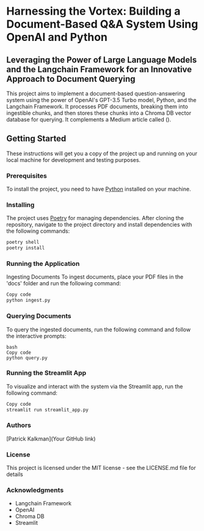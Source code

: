 # Harnessing the Vortex: Building a Document-Based Q&A System Using OpenAI and Python

## Leveraging the Power of Large Language Models and the Langchain Framework for an Innovative Approach to Document Querying

This project aims to implement a document-based question-answering system using the power of OpenAI's GPT-3.5 Turbo model, Python, and the Langchain Framework. It processes PDF documents, breaking them into ingestible chunks, and then stores these chunks into a Chroma DB vector database for querying. It complements a Medium article called ().

## Getting Started

These instructions will get you a copy of the project up and running on your local machine for development and testing purposes.

### Prerequisites

To install the project, you need to have [Python](https://www.python.org/downloads/) installed on your machine.

### Installing

The project uses [Poetry](https://python-poetry.org/) for managing dependencies. After cloning the repository, navigate to the project directory and install dependencies with the following commands:

```bash
poetry shell
poetry install
```

### Running the Application
Ingesting Documents
To ingest documents, place your PDF files in the 'docs' folder and run the following command:

```bash
Copy code
python ingest.py
```

### Querying Documents
To query the ingested documents, run the following command and follow the interactive prompts:

```
bash
Copy code
python query.py
```

### Running the Streamlit App
To visualize and interact with the system via the Streamlit app, run the following command:

```bash
Copy code
streamlit run streamlit_app.py
```

### Authors
[Patrick Kalkman](Your GitHub link)

### License
This project is licensed under the MIT license - see the LICENSE.md file for details

### Acknowledgments
- Langchain Framework
- OpenAI
- Chroma DB
- Streamlit


